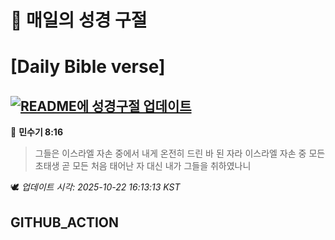 # 🙏 매일의 성경 구절
# [Daily Bible verse]
## [![README에 성경구절 업데이트](https://github.com/DONGSUKA/first_test/actions/workflows/update-readme-bible.yml/badge.svg)](https://github.com/DONGSUKA/first_test/actions/workflows/update-readme-bible.yml)
<!-- START_BIBLE_VERSE -->
📖 **민수기 8:16**
> 그들은 이스라엘 자손 중에서 내게 온전히 드린 바 된 자라 이스라엘 자손 중 모든 초태생 곧 모든 처음 태어난 자 대신 내가 그들을 취하였나니

🕊️ _업데이트 시각: 2025-10-22 16:13:13 KST_
  <!-- END_BIBLE_VERSE -->
## GITHUB_ACTION

